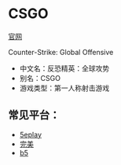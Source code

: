 <html>

<head>
    <title>changshi</title>
</head>

<body>
    <h1>CSGO</h1><a href="https://www.csgo.com.cn">官网</a>
    <p>Counter-Strike: Global Offensive</p>
    <ul>
        <li>中文名：反恐精英：全球攻势</li>
        <li>别名：CSGO</li>
        <li>游戏类型：第一人称射击游戏</li>
    </ul>
    <h2>常见平台：</h2>
    <ul>
        <LI><a href="https://arena.5eplay.com/download">5eplay</a>
        <li><a href="https://pvp.wanmei.com/">完美</a></li>
        <li><a href="https://www.b5.plus/">b5</a></li>
    </ul>
</body>
</html>
